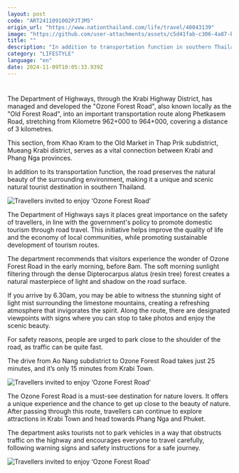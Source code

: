 ```yaml
---
layout: post
code: "ART2411091002PJTJM5"
origin_url: "https://www.nationthailand.com/life/travel/40043139"
image: "https://github.com/user-attachments/assets/c5d41fab-c306-4a87-b6fc-3f682f3dd5b1"
title: ""
description: "In addition to transportation function in southern Thailand, road preserves natural beauty of surrounding environment"
category: "LIFESTYLE"
language: "en"
date: 2024-11-09T10:05:33.939Z
---
```


# 









The Department of Highways, through the Krabi Highway District, has managed and developed the "Ozone Forest Road", also known locally as the "Old Forest Road", into an important transportation route along Phetkasem Road, stretching from Kilometre 962+000 to 964+000, covering a distance of 3 kilometres.

This section, from Khao Kram to the Old Market in Thap Prik subdistrict, Mueang Krabi district, serves as a vital connection between Krabi and Phang Nga provinces.

In addition to its transportation function, the road preserves the natural beauty of the surrounding environment, making it a unique and scenic natural tourist destination in southern Thailand.

  ![Travellers invited to enjoy ‘Ozone Forest Road’](https://github.com/user-attachments/assets/50c682f6-c366-46ec-90f7-67e0183b9625)

The Department of Highways says it places great importance on the safety of travellers, in line with the government's policy to promote domestic tourism through road travel. This initiative helps improve the quality of life and the economy of local communities, while promoting sustainable development of tourism routes.

The department recommends that visitors experience the wonder of Ozone Forest Road in the early morning, before 8am. The soft morning sunlight filtering through the dense Dipterocarpus alatus (resin tree) forest creates a natural masterpiece of light and shadow on the road surface.

If you arrive by 6.30am, you may be able to witness the stunning sight of light mist surrounding the limestone mountains, creating a refreshing atmosphere that invigorates the spirit. Along the route, there are designated viewpoints with signs where you can stop to take photos and enjoy the scenic beauty.

For safety reasons, people are urged to park close to the shoulder of the road, as traffic can be quite fast.

The drive from Ao Nang subdistrict to Ozone Forest Road takes just 25 minutes, and it’s only 15 minutes from Krabi Town.

  ![Travellers invited to enjoy ‘Ozone Forest Road’](https://github.com/user-attachments/assets/7dd40238-ff1d-46e9-886f-0a754daa25fa)

The Ozone Forest Road is a must-see destination for nature lovers. It offers a unique experience and the chance to get up close to the beauty of nature. After passing through this route, travellers can continue to explore attractions in Krabi Town and head towards Phang Nga and Phuket.

The department asks tourists not to park vehicles in a way that obstructs traffic on the highway and encourages everyone to travel carefully, following warning signs and safety instructions for a safe journey.

  ![Travellers invited to enjoy ‘Ozone Forest Road’](https://github.com/user-attachments/assets/cbde0b0c-9dc8-44d8-83dd-284c3ae1a450)